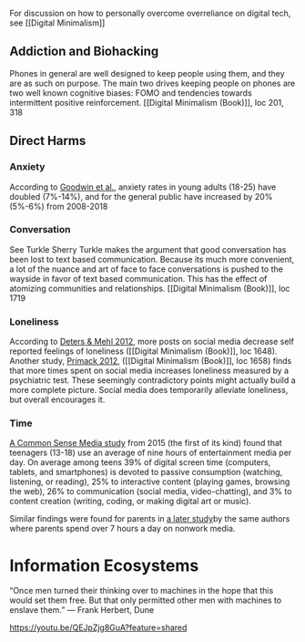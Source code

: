 For discussion on how to personally overcome overreliance on digital tech, see [[Digital Minimalism]]

## Addiction and Biohacking
Phones in general are well designed to keep people using them, and they are as such on purpose. The main two drives keeping people on phones are two well known cognitive biases: FOMO and tendencies towards intermittent positive reinforcement.
	[[Digital Minimalism (Book)]], loc 201, 318


## Direct Harms

### Anxiety
According to [Goodwin et al.](https://www.ncbi.nlm.nih.gov/pmc/articles/PMC7441973/), anxiety rates in young adults (18-25) have doubled (7%-14%), and for the general public have increased by 20% (5%-6%) from 2008-2018

### Conversation
See Turkle
Sherry Turkle makes the argument that good conversation has been lost to text based communication. Because its much more convenient, a lot of the nuance and art of face to face conversations is pushed to the wayside in favor of text based communication. This has the effect of atomizing communities and relationships. 
	[[Digital Minimalism (Book)]], loc 1719
### Loneliness
According to [Deters & Mehl 2012](https://journals.sagepub.com/doi/abs/10.1177/1948550612469233), more posts on social media decrease self reported feelings of loneliness ([[Digital Minimalism (Book)]], loc 1648). Another study, [Primack 2012](https://www.researchgate.net/publication/314258481_Social_Media_Use_and_Perceived_Social_Isolation_Among_Young_Adults_in_the_US), ([[Digital Minimalism (Book)]], loc 1658) finds that more times spent on social media increases loneliness measured by a psychiatric test. These seemingly contradictory points might actually build a more complete picture. Social media does temporarily alleviate loneliness, but overall encourages it. 
### Time
[A Common Sense Media study](https://www.commonsensemedia.org/press-releases/landmark-report-us-teens-use-an-average-of-nine-hours-of-media-per-day-tweens-use-six-hours) from 2015 (the first of its kind) found that teenagers (13-18) use an average of nine hours of entertainment media per day.
	On average among teens 39% of digital screen time (computers, tablets, and smartphones) is devoted to passive consumption (watching, listening, or reading), 25% to interactive content (playing games, browsing the web), 26% to communication (social media, video-chatting), and 3% to content creation (writing, coding, or making digital art or music).

Similar findings were found for parents in [a later study](https://www.commonsensemedia.org/press-releases/new-report-parents-spend-more-than-nine-hours-a-day-with-screen-media)by the same authors where parents spend over 7 hours a day on nonwork media.




# Information Ecosystems

“Once men turned their thinking over to machines in the hope that this would set them free. But that only permitted other men with machines to enslave them.”
― Frank Herbert, Dune

https://youtu.be/QEJpZjg8GuA?feature=shared
